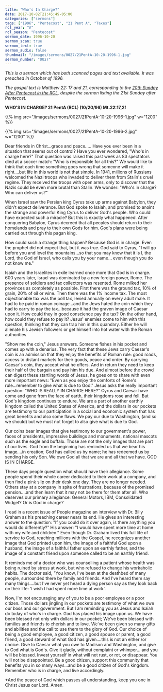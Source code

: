 ```yaml
---
title: "Who's In Charge?"
date: 2017-10-02T21:45:49-05:00
categories: ["sermons"]
tags: ["1996", "Pentecost", "21 Pent A", "Taxes"]
rcl_year: "A"
rcl_season: "Pentecost"
sermon_date: 1996-10-20
sermon_scan: true
sermon_text: true
sermon_audio: false
thumbnail: "/images/sermons/0027/21PentA-10-20-1996-1.jpg"
sermon_number: "0027"
---
```

_This is a sermon which has both scanned pages and text available.  It was preached in October of 1996._

<!--more-->

_The gospel text is Matthew 22: 17 and 21, corresponding to the [20th Sunday After Pentecost in the RCL](https://lectionary.library.vanderbilt.edu/texts.php?id=164), despite the sermon listing the 21st Sunday after Pentecost._

**WHO'S IN CHARGE? 21 PentA (RCL) (10/20/96) Mt.22:17,21**

{{% img src="/images/sermons/0027/21PentA-10-20-1996-1.jpg" w="1200" %}}

{{% img src="/images/sermons/0027/21PentA-10-20-1996-2.jpg" w="1200" %}}

Dear friends in Christ...grace and peace.....
Have you ever been in a situation that seems out of control? Have you ever wondered, "Who's in charge here?" That question was raised this past week as 83 spectators died at a soccer match: "Who is responsible for all this?" We would like to think that each time something goes wrong that someone will make it right....but life in this world is not that simple. In 1941, millions of Russians welcomed the Nazi troops who invaded to deliver them from Stalin's cruel regime. They received the troops with open arms, only to discover that the Nazis could be even more brutal than Stalin. We wonder: "Who's in charge? Who can deliver us?"

When Israel saw the Persian king Cyrus take up arms against Babylon, they didn't expect deliverance. But God spoke to Isaiah, and promised to anoint the strange and powerful King Cyrus to deliver God's people. Who could have expected such a miracle? But this is exactly what happened. After conquering Babylon, Cyrus decreed that all peoples should return to their homelands and pray to their own Gods for him. God's plans were being carried out through this pagan king.

How could such a strange thing happen? Because God is in charge. Even the prophet did not expect that, but it was true. God said to Cyrus, "I will go before you and level the mountains...so that you may know that it is I, the Lord, the God of Israel, who calls you by your name... even though you do not know me."

Isaiah and the Israelites in exile learned once more that God is in charge. 600 years later, Israel was dominated by a new foreign power, Rome. The presence of soldiers and tax collectors was resented. Rome milked her provinces as completely as possible. First there was the ground tax, 10% of grain, 20% of oil or wine. Then there was the 1% income tax. The most objectionable tax was the poll tax, levied annually on every adult male. It had to be paid in roman coinage...and the Jews hated the coin which they had to carry to pay the tax...because it had the graven image of Caesar upon it.
How could they in good conscience pay the tax? On the other hand, how could they refuse to pay it? Jesus' enemies come to him with this question, thinking that they can trap him in this quandary. Either he will alienate his Jewish followers or get himself into hot water with the Roman authorities.

"Show me the coin," Jesus answers. Someone fishes in his pocket and comes up with a denarius. The very fact that these Jews carry Caesar's coin is an admission that they enjoy the benefits of Roman rule: good roads, access to distant markets for their goods, peace and order. By carrying Caesar's coin, they accept what he offers. And in return they need to keep their half of the bargain and pay him his due.
And almost before the crowd can digest these startling words of Jesus, he goes on to share with even more important news: "Even as you enjoy the comforts of Rome's rule...remember to give what is due to God." Jesus asks the really important question: "WHO IS REALLY IN CHARGE HERE?" Cyrus and Caesar have come and gone from the face of earth, their kingdoms rose and fell. But God's kingdom continues to endure. We are a part of another earthly kingdom called the United States of America, and the dollars in our pockets are testimony to our participation in a social and economic system that has great benefits and also some flaws. We pay our due to Washington, (and so we should) but we must not forget to also give what is due to God.

Our coins bear images that give testimony to our government's power, faces of presidents, impressive buildings and monuments, national mascots such as the eagle and buffalo. Those are not the only images that are part of our lives. God from the beginning has reminded us that we bear his image....in creation; God has called us by name; he has redeemed us by sending his only Son. We owe God all that we are and all that we have. GOD IS IN CHARGE.

These days people question what should have their allegiance. Some people spend their whole career dedicated to their work at a company, and then find a pink slip on their desk one day. They are no longer needed. Others stay at a company in spite of frustrations, because of the promised pension....and then learn that it may not be there for them after all. Who deserves our primary allegiance: General Motors, IBM, Consolidated Widget?
Or is God in charge?

I read in a recent issue of People magazine an interview with Dr. Billy Graham as his preaching career nears its end. He gives an interesting answer to the question: "If you could do it over again, is there anything you would do differently?" His answer: "I would have spent more time at home with my wife and children." Even though Dr. Graham lived this full life of service to God, reaching millions with the Gospel, he recognizes another image that God printed upon him, the image of a faithful God upon a husband, the image of a faithful father upon an earthly father, and the image of a constant friend upon someone called to be an earthly friend.

It reminds me of a doctor who was counselling a patient whose health was being ruined by stress at work, but who refused to change his workaholic habits. The doctor said, "You know, I've been at the deathbed of many people, surrounded there by family and friends. And I've heard them say many things....but I've never yet heard a dying person say as they look back on their life: 'I wish I had spent more time at work'.

Now, I'm not encouraging any of you to be a poor employee or a poor citizen. Those dollars jingling in our pockets are testimony of what we owe our boss and our government. But I am reminding you as Jesus and Isaiah do today of who's in charge. God has placed his image upon us. We have been blessed not only with dollars in our pocket; We've been blessed with families and friends to cherish and to love. We've been given so many gifts and abilities and the call to use them to the glory of God. Our choice of being a good employee, a good citizen, a good spouse or parent, a good friend, a good steward of what God has given....this is not an either /or choice. Give to Caesar what you owe to Madison and Washington, and give to God what is God's. Give it gladly, without complaint or whimper... and you will be blessed. Invest yourself in what will not rust, or rot, or disappear. You will not be disappointed. Be a good citizen, support this community that benefits you in so many ways...and be a good citizen of God's kingdom. Remember who is in charge, and live accordingly.

+And the peace of God which passes all understanding, keep you one in Christ Jesus our Lord. Amen.
